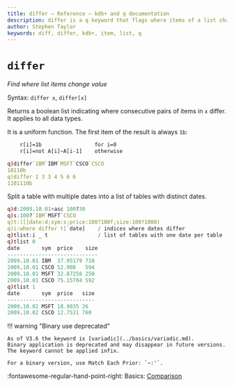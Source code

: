 ```yaml
---
title: differ – Reference – kdb+ and q documentation
description: differ is a q keyword that flags where items of a list change value.
author: Stephen Taylor
keywords: diff, differ, kdb+, item, list, q
---
```

# `differ`

_Find where list items change value_




Syntax: `differ x`, `differ[x]`

Returns a boolean list indicating where consecutive pairs of items in `x` differ. 
It applies to all data types. 

It is a uniform function. 
The first item of the result is always `1b`:

```txt
    r[i]=1b                 for i=0
    r[i]=not A[i]~A[i-1]    otherwise
```
```q
q)differ`IBM`IBM`MSFT`CSCO`CSCO
10110b
q)differ 1 3 3 4 5 6 6
1101110b
```

Split a table with multiple dates into a list of tables with distinct dates.

```q
q)d:2009.10.01+asc 100?30
q)s:100?`IBM`MSFT`CSCO
q)t:([]date:d;sym:s;price:100?100f;size:100?1000)
q)i:where differ t[`date]    / indices where dates differ
q)tlist:i _ t                / list of tables with one date per table
q)tlist 0
date       sym  price    size
-----------------------------
2009.10.01 IBM  37.95179 710
2009.10.01 CSCO 52.908   594
2009.10.01 MSFT 32.87258 250
2009.10.01 CSCO 75.15704 592
q)tlist 1
date       sym  price   size
----------------------------
2009.10.02 MSFT 18.9035 26
2009.10.02 CSCO 12.7531 760
```

!!! warning "Binary use deprecated"

    As of V3.6 the keyword is [variadic](../basics/variadic.md). 
    Binary application is deprecated and may disappear in future versions.
    The keyword cannot be applied infix. 

    For a binary version, use Match Each Prior: `~:'`.

:fontawesome-regular-hand-point-right: 
Basics: [Comparison](../basics/comparison.md)